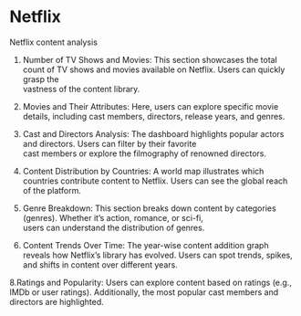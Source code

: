 # Netflix
Netflix content analysis

  1. Number of TV Shows and Movies:
     This section showcases the total count of TV shows and movies available on Netflix. Users can quickly grasp the       
     vastness of the content library.
     
  3. Movies and Their Attributes:
     Here, users can explore specific movie details, including cast members, directors, release years, and genres.
     
  4. Cast and Directors Analysis:
     The dashboard highlights popular actors and directors. Users can filter by their favorite     
     cast members or explore the filmography of renowned directors.

  5. Content Distribution by Countries: A world map illustrates which countries contribute content to Netflix. Users can see 
     the global reach of the platform.
     
  6. Genre Breakdown: This section breaks down content by categories (genres). Whether it’s action, romance, or sci-fi,   
      users can understand the distribution of genres.
     
  7. Content Trends Over Time: The year-wise content addition graph reveals how Netflix’s library has evolved. Users can 
     spot trends, spikes, and shifts in content over different years.
     
  8.Ratings and Popularity: Users can explore content based on ratings (e.g., IMDb or user ratings). Additionally, the most       popular cast members and directors are highlighted.

